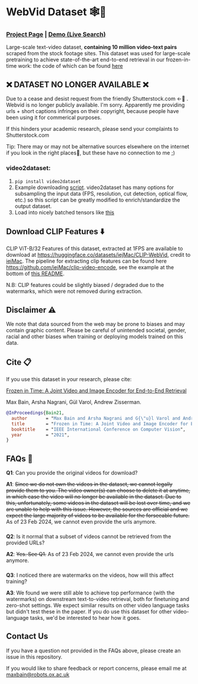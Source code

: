 # WebVid Dataset 🕸🎥
### [Project Page](https://www.robots.ox.ac.uk/~vgg/research/frozen-in-time/) | [Demo (Live Search)](http://meru.robots.ox.ac.uk/frozen-in-time/)

Large-scale text-video dataset, **containing 10 million video-text pairs** scraped from the stock footage sites. This dataset was used for large-scale pretraining to achieve state-of-the-art end-to-end retrieval in our frozen-in-time work: the code of which can be found [here](https://github.com/m-bain/frozen-in-time)

## ❌ DATASET NO LONGER AVAILABLE ❌

Due to a cease and desist request from the friendly Shutterstock.com <-🤡 . Webvid is no longer publicly available. I'm sorry. Apparently me providing urls + short captions infringes on their copyright, because people have been using it for commerical purposes.

If this hinders your academic research, please send your complaints to Shutterstock.com

Tip: There may or may not be alternative sources elsewhere on the internet if you look in the right places🤗, but these have no connection to me ;)

### video2dataset:
1. `pip install video2dataset`
2. Example downloading [script](https://github.com/iejMac/video2dataset/blob/main/examples/download_webvid.sh). video2dataset has many options for subsampling the input data (FPS, resolution, cut detection, optical flow, etc.) so this script can be greatly modified to enrich/standardize the output dataset.
3. Load into nicely batched tensors like [this](https://github.com/iejMac/video2dataset/blob/main/examples/dataloader_example.py)


## Download CLIP Features ⬇️

CLIP ViT-B/32 Features of this dataset, extracted at 1FPS are available to download at https://huggingface.co/datasets/iejMac/CLIP-WebVid, credit to [iejMac](https://www.github.com/iejMac). The pipeline for extracting clip features can be found here https://github.com/iejMac/clip-video-encode, see the example at the bottom of [this README](https://github.com/iejMac/clip-video-encode/tree/main/clip_video_encode/dataset).

N.B: CLIP features could be slightly biased / degraded due to the watermarks, which were not removed during extraction.


## Disclaimer ⚠️

We note that data sourced from the web may be prone to biases and may contain graphic content. Please be careful of unintended societal, gender, racial and other biases when training or deploying models trained on this data.


## Cite 📋

If you use this dataset in your research, please cite:


[Frozen in Time: A Joint Video and Image Encoder for End-to-End Retrieval](https://arxiv.org/abs/2104.00650)

Max Bain, Arsha Nagrani, Gül Varol, Andrew Zisserman.
```bibtex
@InProceedings{Bain21,
  author       = "Max Bain and Arsha Nagrani and G{\"u}l Varol and Andrew Zisserman",
  title        = "Frozen in Time: A Joint Video and Image Encoder for End-to-End Retrieval",
  booktitle    = "IEEE International Conference on Computer Vision",
  year         = "2021",
}
```


## FAQs 🙋

**Q1**: Can you provide the original videos for download?

**A1**: ~~Since we do not own the videos in the dataset, we cannot legally provide them to you. The video owner(s) can choose to delete it at anytime, in which case the video will no longer be available in the dataset. Due to this, unfortunately, some videos in the dataset will be lost over time, and we are unable to help with this issue. However, the sources are official and we expect the large majority of videos to be available for the forseeable future.~~ As of 23 Feb 2024, we cannot even provide the urls anymore.

###

**Q2**: Is it normal that a subset of videos cannot be retrieved from the provided URLs?

**A2**: ~~Yes. See Q1.~~ As of 23 Feb 2024, we cannot even provide the urls anymore.

###

**Q3**: I noticed there are watermarks on the videos, how will this affect training?

**A3**: We found we were still able to achieve top performance (with the watermarks) on downstream text-to-video retrieval, both for finetuning and zero-shot settings. We expect similar results on other video language tasks but didn't test these in the paper. If you do use this dataset for other video-language tasks, we'd be interested to hear how it goes.

## Contact Us

If you have a question not provided in the FAQs above, please create an issue in this repository. 

If you would like to share feedback or report concerns, please email me at maxbain@robots.ox.ac.uk

